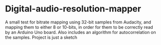 # Digital-audio-resolution-mapper
 A small test for bitrate mapping using 32-bit samples from Audacity, and mapping them to either 8 or 10-bits, in order for them to be correctly read by an Arduino Uno board. Also includes an algorithm for autocorrelation on the samples. Project is just a sketch
